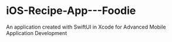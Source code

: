 # iOS-Recipe-App---Foodie
An application created with SwiftUI in Xcode for Advanced Mobile Application Development
